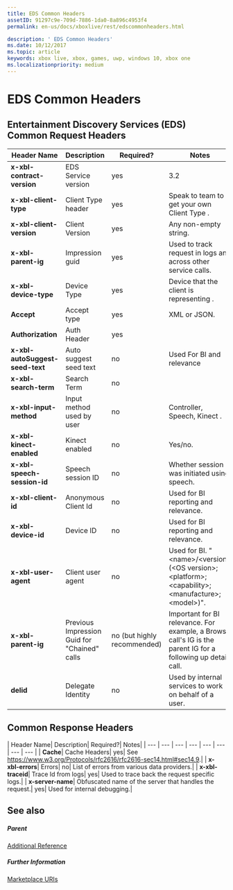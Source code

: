 ```yaml
---
title: EDS Common Headers
assetID: 91297c9e-709d-7886-1da0-8a896c4953f4
permalink: en-us/docs/xboxlive/rest/edscommonheaders.html

description: ' EDS Common Headers'
ms.date: 10/12/2017
ms.topic: article
keywords: xbox live, xbox, games, uwp, windows 10, xbox one
ms.localizationpriority: medium
---
```

# EDS Common Headers

<a id="ID4EO"></a>



## Entertainment Discovery Services (EDS) Common Request Headers

| Header Name| Description| Required?| Notes|
| --- | --- | --- | --- |
| <b>x-xbl-contract-version</b>| EDS Service version| yes| 3.2|
| <b>x-xbl-client-type</b>| Client Type header| yes| Speak to team to get your own Client Type .|
| <b>x-xbl-client-version</b>| Client Version| yes| Any non-empty string.|
| <b>x-xbl-parent-ig</b>| Impression guid| yes| Used to track request in logs and across other service calls.|
| <b>x-xbl-device-type</b>| Device Type| yes| Device that the client is representing .|
| <b>Accept</b>| Accept type| yes| XML or JSON.|
| <b>Authorization</b>| Auth Header| yes|  |
| <b>x-xbl-autoSuggest-seed-text</b>| Auto suggest seed text| no| Used For BI and relevance|
| <b>x-xbl-search-term</b>| Search Term| no|  |
| <b>x-xbl-input-method</b>| Input method used by user| no| Controller, Speech, Kinect .|
| <b>x-xbl-kinect-enabled</b>| Kinect enabled| no| Yes/no.|
| <b>x-xbl-speech-session-id</b>| Speech session ID| no| Whether session was initiated using speech.|
| <b>x-xbl-client-id</b>| Anonymous Client Id| no| Used for BI reporting and relevance.|
| <b>x-xbl-device-id</b>| Device ID| no| Used for BI reporting and relevance.|
| <b>x-xbl-user-agent</b>| Client user agent| no| Used for BI. "&lt;name>/&lt;version> (&lt;OS version>; &lt;platform>; &lt;capability>; &lt;manufacture>; &lt;model>)".|
| <b>x-xbl-parent-ig</b>| Previous Impression Guid for "Chained" calls| no (but highly recommended)| Important for BI relevance. For example, a Browse call's IG is the parent IG for a following up detail call.|
| <b>delid</b>| Delegate Identity| no| Used by internal services to work on behalf of a user.|

## Common Response Headers

| Header Name| Description| Required?| Notes|
| --- | --- | --- | --- | --- | --- | --- | --- |
| <b>Cache</b>| Cache Headers| yes| See <a href="https://www.w3.org/Protocols/rfc2616/rfc2616-sec14.html#sec14.9">https://www.w3.org/Protocols/rfc2616/rfc2616-sec14.html#sec14.9</a>.|
| <b>x-xbl-errors</b>| Errors| no| List of errors from various data providers.|
| <b>x-xbl-traceid</b>| Trace Id from logs| yes| Used to trace back the request specific logs.|
| <b>x-server-name</b>| Obfuscated name of the server that handles the request.| yes| Used for internal debugging.|

<a id="ID4EECAC"></a>


## See also

<a id="ID4EGCAC"></a>


##### Parent  

[Additional Reference](atoc-xboxlivews-reference-additional.md)


<a id="ID4ESCAC"></a>


##### Further Information

[Marketplace URIs](../uri/marketplace/atoc-reference-marketplace.md)
